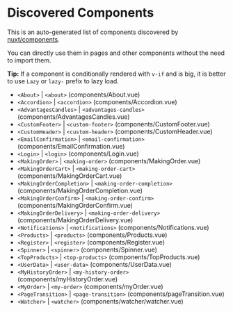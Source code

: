 # Discovered Components

This is an auto-generated list of components discovered by [nuxt/components](https://github.com/nuxt/components).

You can directly use them in pages and other components without the need to import them.

**Tip:** If a component is conditionally rendered with `v-if` and is big, it is better to use `Lazy` or `lazy-` prefix to lazy load.

- `<About>` | `<about>` (components/About.vue)
- `<Accordion>` | `<accordion>` (components/Accordion.vue)
- `<AdvantagesCandles>` | `<advantages-candles>` (components/AdvantagesCandles.vue)
- `<CustomFooter>` | `<custom-footer>` (components/CustomFooter.vue)
- `<CustomHeader>` | `<custom-header>` (components/CustomHeader.vue)
- `<EmailConfirmation>` | `<email-confirmation>` (components/EmailConfirmation.vue)
- `<Login>` | `<login>` (components/Login.vue)
- `<MakingOrder>` | `<making-order>` (components/MakingOrder.vue)
- `<MakingOrderCart>` | `<making-order-cart>` (components/MakingOrderCart.vue)
- `<MakingOrderCompletion>` | `<making-order-completion>` (components/MakingOrderCompletion.vue)
- `<MakingOrderConfirm>` | `<making-order-confirm>` (components/MakingOrderConfirm.vue)
- `<MakingOrderDelivery>` | `<making-order-delivery>` (components/MakingOrderDelivery.vue)
- `<Notifications>` | `<notifications>` (components/Notifications.vue)
- `<Products>` | `<products>` (components/Products.vue)
- `<Register>` | `<register>` (components/Register.vue)
- `<Spinner>` | `<spinner>` (components/Spinner.vue)
- `<TopProducts>` | `<top-products>` (components/TopProducts.vue)
- `<UserData>` | `<user-data>` (components/UserData.vue)
- `<MyHistoryOrder>` | `<my-history-order>` (components/myHistoryOrder.vue)
- `<MyOrder>` | `<my-order>` (components/myOrder.vue)
- `<PageTransition>` | `<page-transition>` (components/pageTransition.vue)
- `<Watcher>` | `<watcher>` (components/watcher/watcher.vue)
